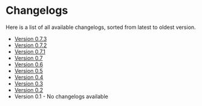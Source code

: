 # Changelogs

Here is a list of all available changelogs, sorted from latest to oldest version.
 - [Version 0.7.3](changelogs/CHANGELOG_0_7_3.html)
 - [Version 0.7.2](changelogs/CHANGELOG_0_7_2.html)
 - [Version 0.7.1](changelogs/CHANGELOG_0_7_1.html)
 - [Version 0.7](changelogs/CHANGELOG_0_7.html)
 - [Version 0.6](changelogs/CHANGELOG_0_6.html)
 - [Version 0.5](changelogs/CHANGELOG_0_5.html)
 - [Version 0.4](changelogs/CHANGELOG_0_4.html)
 - [Version 0.3](changelogs/CHANGELOG_0_3.html)
 - [Version 0.2](changelogs/CHANGELOG_0_2.html)
 - Version 0.1 - No changelogs available
